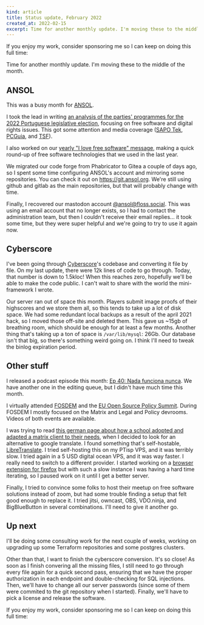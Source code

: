 ```yaml
---
kind: article
title: Status update, February 2022
created_at: 2022-02-15
excerpt: Time for another monthly update. I'm moving these to the middle of the month.
---
```


<aside markdown="1">
  If you enjoy my work, consider sponsoring me so I can keep on doing this full
  time: <https://github.com/sponsors/hugopeixoto>
</aside>

Time for another monthly update. I'm moving these to the middle of the month.


## ANSOL

This was a busy month for [ANSOL][ansol].

I took the lead in writing [an analysis of the parties' programmes for the 2022
Portuguese legislative election][gov2022], focusing on free software and
digital rights issues. This got some attention and media coverage ([SAPO
Tek][tek], [PCGuia][pcguia], and [TSF][tsf]).

I also worked on our [yearly "I love free software" message][ilovefs], making a
quick round-up of free software technologies that we used in the last year.

We migrated our code forge from Phabricator to Gitea a couple of days ago, so I
spent some time configuring ANSOL's account and mirroring some repositories.
You can check it out on <https://git.ansol.org>. We're still using github and
gitlab as the main repositories, but that will probably change with time.

Finally, I recovered our mastodon account
[@ansol@floss.social](https://floss.social/@ansol). This was using an email
account that no longer exists, so I had to contact the administration team, but
then I couldn't receive their email replies... it took some time, but they were
super helpful and we're going to try to use it again now.


## Cyberscore

I've been going through [Cyberscore][cyberscore]'s codebase and converting it
file by file. On my last update, there were 12k lines of code to go through.
Today, that number is down to 1.5kloc! When this reaches zero, hopefully we'll
be able to make the code public. I can't wait to share with the world the
mini-framework I wrote.

Our server ran out of space this month. Players submit image proofs of their
highscores and we store them all, so this tends to take up a lot of disk space.
We had some redundant local backups as a result of the april 2021 hack, so I
moved those off-site and deleted them. This gave us ~15gb of breathing room,
which should be enough for at least a few months. Another thing that's taking
up a ton of space is `/var/lib/mysql`: 26Gb. Our database isn't that big, so
there's something weird going on. I think I'll need to tweak the binlog
expiration period.


## Other stuff

I released a podcast episode this month: [Ep 40: Nada funciona
nunca](https://conversas.porto.codes/episodes/nada-funciona-nunca). We have
another one in the editing queue, but I didn't have much time this month.

I virtually attended [FOSDEM](https://fosdem.org) and the [EU Open Source
Policy Summit](https://summit.openforumeurope.org/). During FOSDEM I mostly
focused on the Matrix and Legal and Policy devrooms. Videos of both events are
available.

I was trying to read [this german page about how a school adopted and adapted a
matrix client to their needs](https://hermannschule.de/hermannpost.html), when
I decided to look for an alternative to google translate. I found something
that's self-hostable, [LibreTranslate](https://libretranslate.com/). I tried
self-hosting this on my PTisp VPS, and it was terribly slow. I tried again in a
5 USD digital ocean VPS, and it was way faster. I really need to switch to a
different provider. I started working on a [browser extension for
firefox][gh-ltf] but with such a slow instance I was having a hard time
iterating, so I paused work on it until I get a better server.

Finally, I tried to convince some folks to host their meetup on free software
solutions instead of zoom, but had some trouble finding a setup that felt good
enough to replace it. I tried jitsi, owncast, OBS, VDO.ninja, and BigBlueButton
in several combinations. I'll need to give it another go.


## Up next

I'll be doing some consulting work for the next couple of weeks, working on
upgrading up some Terraform repositories and some postgres clusters.

Other than that, I want to finish the cyberscore conversion. It's so close! As
soon as I finish convering all the missing files, I still need to go through
every file again for a quick second pass, ensuring that we have the proper
authorization in each endpoint and double-checking for SQL injections. Then,
we'll have to change all our server passwords (since some of them were commited
to the git repository when I started). Finally, we'll have to pick a license
and release the software.


<aside markdown="1">
  If you enjoy my work, consider sponsoring me so I can keep on doing this full
  time: <https://github.com/sponsors/hugopeixoto>
</aside>

[cyberscore]: https://cyberscore.me.uk
[ansol]: https://ansol.org

[gov2022]: https://ansol.org/noticias/2022-01-19-software-livre-nos-programas-eleitorais-2022/
[ilovefs]: https://ansol.org/noticias/2022-02-14-eu-adoro-software-livre-2022/
[gitea]: https://git.ansol.org

[tek]: https://tek.sapo.pt/noticias/negocios/artigos/o-que-dizem-os-programas-dos-partidos-sobre-software-livre-e-direitos-digitais
[pcguia]: https://www.pcguia.pt/2022/01/software-open-source-nos-programas-dos-partidos-para-as-legislativas-2022-ansol-elogia-ideias-da-il-e-do-pan/
[tsf]: https://www.tsf.pt/programa/mundo-digital/emissao/a-importancia-do-software-livre-nas-proximas-eleicoes-14527370.html
[gh-ltf]: https://github.com/hugopeixoto/libretranslate-firefox
